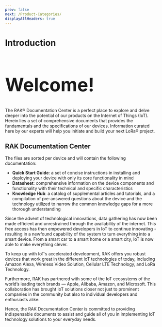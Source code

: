 ```yaml
---
prev: false
next: /Product-Categories/
displayAllHeaders: true
---
```


# Introduction

<rk-head img="/assets/rakwireless/RAK-favicon-blue.svg" img-height="140px">
<h1 class="q-mt-none q-mb-sm" style="font-size: 3.75rem">Welcome!</h1>
The RAK® Documentation Center is a perfect place to explore and delve deeper into the potential of our products on the Internet of Things (IoT). Herein lies a set of comprehensive documents that provides the fundamentals and the specifications of our devices. Information curated here by our experts will help you initiate and build your next LoRa® project. 

</rk-head>

## RAK Documentation Center

The files are sorted per device and will contain the following documentation:

* **Quick Start Guide**: a set of concise instructions in installing and deploying your device with only its core functionality in mind
* **Datasheet**: comprehensive information on the device components and functionality with their technical and specific characteristics
* **Knowledge Hub**: a catalog of supplemental articles and tutorials, and a compilation of pre-answered questions about the device and the technology utilized to narrow the common knowledge gaps for a more thorough understanding

Since the advent of technological innovations, data gathering has now been made efficient and unrestrained through the availability of the internet. This free access has then empowered developers in IoT to continue innovating - resulting in a newfound capability of the system to turn everything into a smart device. From a smart car to a smart home or a smart city, IoT is now able to make everything clever. 

To keep up with IoT’s accelerated development, RAK offers you robust devices that work great in the different IoT technologies of today, including Amazon Alexa, Wireless Video Solution, Cellular LTE Technology, and LoRa Technology. 

Furthermore, RAK has partnered with some of the IoT ecosystems of the world’s leading tech brands — Apple, Alibaba, Amazon, and Microsoft. This collaboration has brought IoT solutions closer not just to prominent companies in the community but also to individual developers and enthusiasts alike.

Hence, the RAK Documentation Center is committed to providing indispensable documents to assist and guide all of you in implementing IoT technology solutions to your everyday needs. 

